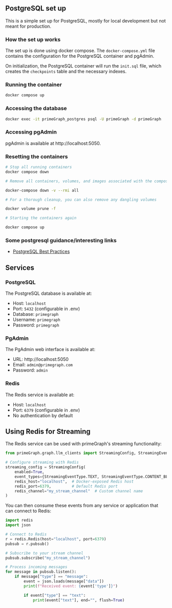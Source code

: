 ## PostgreSQL set up

This is a simple set up for PostgreSQL, mostly for local development but not meant for production.

### How the set up works

The set up is done using docker compose. The `docker-compose.yml` file contains the configuration for the PostgreSQL container and pgAdmin.

On initialization, the PostgreSQL container will run the `init.sql` file, which creates the `checkpoints` table and the necessary indexes.

### Running the container

```bash
docker compose up
```

### Accessing the database

```bash
docker exec -it primeGraph_postgres psql -U primeGraph -d primeGraph
```

### Accessing pgAdmin

pgAdmin is available at http://localhost:5050.

### Resetting the containers

```bash
# Stop all running containers
docker compose down

# Remove all containers, volumes, and images associated with the compose file

docker-compose down -v --rmi all

# For a thorough cleanup, you can also remove any dangling volumes

docker volume prune -f

# Starting the containers again

docker compose up
```

### Some postgresql guidance/interesting links

- [PostgreSQL Best Practices](https://wiki.postgresql.org/wiki/Don%27t_Do_This?&aid=recqNQC2McEJ8qXlo&_bhlid=b8182506d1c9ebc506f9897c68711ddc31426e2d#Don.27t_use_varchar.28n.29_by_default)

## Services

### PostgreSQL

The PostgreSQL database is available at:

- Host: `localhost`
- Port: `5432` (configurable in .env)
- Database: `primegraph`
- Username: `primegraph`
- Password: `primegraph`

### PgAdmin

The PgAdmin web interface is available at:

- URL: http://localhost:5050
- Email: `admin@primegraph.com`
- Password: `admin`

### Redis

The Redis service is available at:

- Host: `localhost`
- Port: `6379` (configurable in .env)
- No authentication by default

## Using Redis for Streaming

The Redis service can be used with primeGraph's streaming functionality:

```python
from primeGraph.graph.llm_clients import StreamingConfig, StreamingEventType

# Configure streaming with Redis
streaming_config = StreamingConfig(
    enabled=True,
    event_types={StreamingEventType.TEXT, StreamingEventType.CONTENT_BLOCK_STOP},
    redis_host="localhost",  # Docker-exposed Redis host
    redis_port=6379,         # Default Redis port
    redis_channel="my_stream_channel"  # Custom channel name
)
```

You can then consume these events from any service or application that can connect to Redis:

```python
import redis
import json

# Connect to Redis
r = redis.Redis(host="localhost", port=6379)
pubsub = r.pubsub()

# Subscribe to your stream channel
pubsub.subscribe("my_stream_channel")

# Process incoming messages
for message in pubsub.listen():
    if message["type"] == "message":
        event = json.loads(message["data"])
        print(f"Received event: {event['type']}")

        if event["type"] == "text":
            print(event["text"], end="", flush=True)
```
